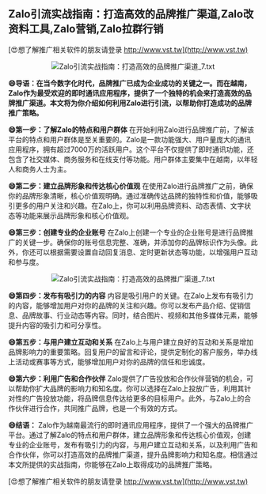 ## **Zalo引流实战指南：打造高效的品牌推广渠道,Zalo改资料工具,Zalo营销,Zalo拉群行销**

[😍想了解推广相关软件的朋友请登录 http://www.vst.tw](http://www.vst.tw)

 <center><img src="https://vst.tw/MP4/tuiguang/png/6.png" alt="Zalo引流实战指南：打造高效的品牌推广渠道_7.txt"></center>

**😄导语：在当今数字化时代，品牌推广已成为企业成功的关键之一。而在越南，Zalo作为最受欢迎的即时通讯应用程序，提供了一个独特的机会来打造高效的品牌推广渠道。本文将为你介绍如何利用Zalo进行引流，以帮助你打造成功的品牌推广策略。**

**😄第一步：了解Zalo的特点和用户群体**
在开始利用Zalo进行品牌推广前，了解该平台的特点和用户群体是至关重要的。Zalo是一款功能强大、用户量庞大的通讯应用程序，拥有超过7000万的活跃用户。这个平台不仅提供了即时通讯功能，还包含了社交媒体、商务服务和在线支付等功能。用户群体主要集中在越南，以年轻人和商务人士为主。

**😄第二步：建立品牌形象和传达核心价值观**
在使用Zalo进行品牌推广之前，确保你的品牌形象清晰，核心价值观明确。通过准确传达品牌的独特性和价值，能够吸引更多的用户关注和兴趣。在Zalo上，你可以利用品牌资料、动态表情、文字状态等功能来展示品牌形象和核心价值观。

**😄第三步：创建专业的企业账号**
在Zalo上创建一个专业的企业账号是进行品牌推广的关键一步。确保你的账号信息完整、准确，并添加你的品牌标识作为头像。此外，你还可以根据需要设置自动回复消息、定时更新状态等功能，以增强用户互动和参与度。

 <center><img src="https://vst.tw/MP4/tuiguang/png/0.png" alt="Zalo引流实战指南：打造高效的品牌推广渠道_7.txt"></center>

**😄第四步：发布有吸引力的内容**
内容是吸引用户的关键。在Zalo上发布有吸引力的内容，能够增加用户对你的品牌的关注和兴趣。你可以发布产品介绍、促销信息、品牌故事、行业动态等内容。同时，结合图片、视频和其他多媒体元素，能够提升内容的吸引力和可分享性。

**😄第五步：与用户建立互动和关系**
在Zalo上与用户建立良好的互动和关系是增加品牌影响力的重要策略。回复用户的留言和评论，提供定制化的客户服务，举办线上活动或赛事等方式，能够增加用户对你的品牌的信任和忠诚度。

**😄第六步：利用广告和合作伙伴**
Zalo提供了广告投放和合作伙伴营销的机会，可以帮助你扩大品牌的影响力和知名度。你可以选择在Zalo上投放广告，利用其针对性的广告投放功能，将品牌信息传达给更多的目标用户。此外，与Zalo上的合作伙伴进行合作，共同推广品牌，也是一个有效的方式。

**😄结语：**
Zalo作为越南最流行的即时通讯应用程序，提供了一个强大的品牌推广平台。通过了解Zalo的特点和用户群体，建立品牌形象和传达核心价值观，创建专业的企业账号，发布有吸引力的内容，与用户建立互动和关系，以及利用广告和合作伙伴，你可以打造高效的品牌推广渠道，提升品牌影响力和知名度。相信通过本文所提供的实战指南，你能够在Zalo上取得成功的品牌推广策略。

[😍想了解推广相关软件的朋友请登录 http://www.vst.tw](http://www.vst.tw)



